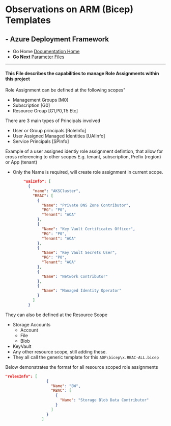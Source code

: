#  Observations on ARM (Bicep) Templates

## - Azure Deployment Framework
- Go Home [Documentation Home](./index.md)
- **Go Next** [Parameter Files](./Parameter_Files.md)

* * *

####  This File describes the capabilities to manage Role Assignments within this project

Role Assignment can be defined at the following scopes"
- Management Groups [M0]
- Subscription [G0]
- Resource Group [G1,P0,T5 Etc]

There are 3 main types of Principals involved
- User or Group principals [RoleInfo]
- User Assigned Managed Identities [UAIInfo]
- Service Principals [SPInfo]

Example of a user assigned identiy role assignment defintion, that allow for cross referencing
to other scopes E.g. tenant, subscription, Prefix (region) or App (tenant)

- Only the Name is required, will create role assignment in current scope.

```json
        "uaiInfo": [
          {
            "name": "AKSCluster",
            "RBAC": [
              {
                "Name": "Private DNS Zone Contributor",
                "RG": "P0",
                "Tenant": "AOA"
              },
              {
                "Name": "Key Vault Certificates Officer",
                "RG": "P0",
                "Tenant": "AOA"
              },
              {
                "Name": "Key Vault Secrets User",
                "RG": "P0",
                "Tenant": "AOA"
              },
              {
                "Name": "Network Contributor"
              },
              {
                "Name": "Managed Identity Operator"
              }
            ]
          }
```


They can also be defined at the Resource Scope
- Storage Accounts
    - Account
    - File
    - Blob
- KeyVault
- Any other resource scope, still adding these.
 - They all call the generic template for this `ADF\bicep\x.RBAC-ALL.bicep`


Below demonstrates the format for all resource scoped role assignments
```json
"rolesInfo": [
                  {
                    "Name": "BW",
                    "RBAC": [
                      {
                        "Name": "Storage Blob Data Contributor"
                      }
                    ]
                  }
                ]
```



